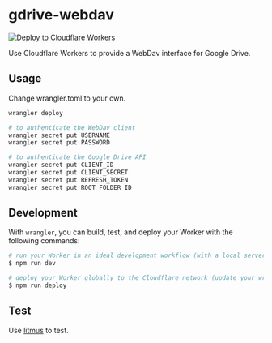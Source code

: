 # gdrive-webdav

[![Deploy to Cloudflare Workers](https://deploy.workers.cloudflare.com/button)](https://deploy.workers.cloudflare.com/?url=https://github.com/colobas/gdrive-webdav)

Use Cloudflare Workers to provide a WebDav interface for Google Drive.

## Usage

Change wrangler.toml to your own.

```bash
wrangler deploy

# to authenticate the WebDav client
wrangler secret put USERNAME
wrangler secret put PASSWORD

# to authenticate the Google Drive API
wrangler secret put CLIENT_ID
wrangler secret put CLIENT_SECRET
wrangler secret put REFRESH_TOKEN
wrangler secret put ROOT_FOLDER_ID
```

## Development

With `wrangler`, you can build, test, and deploy your Worker with the following commands:

```sh
# run your Worker in an ideal development workflow (with a local server, file watcher & more)
$ npm run dev

# deploy your Worker globally to the Cloudflare network (update your wrangler.toml file for configuration)
$ npm run deploy
```

## Test

Use [litmus](https://github.com/notroj/litmus) to test.
